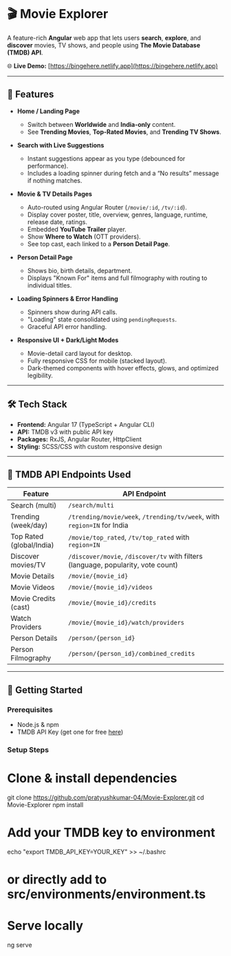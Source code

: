 # 🎬 Movie Explorer

A feature-rich **Angular** web app that lets users **search**, **explore**, and **discover** movies, TV shows, and people using **The Movie Database (TMDB) API**.

🌐 **Live Demo:** [https://bingehere.netlify.app](https://bingehere.netlify.app)

---

## 📌 Features

- **Home / Landing Page**  
  - Switch between **Worldwide** and **India-only** content.
  - See **Trending Movies**, **Top-Rated Movies**, and **Trending TV Shows**.

- **Search with Live Suggestions**  
  - Instant suggestions appear as you type (debounced for performance).
  - Includes a loading spinner during fetch and a “No results” message if nothing matches.

- **Movie & TV Details Pages**  
  - Auto-routed using Angular Router (`/movie/:id`, `/tv/:id`).
  - Display cover poster, title, overview, genres, language, runtime, release date, ratings.
  - Embedded **YouTube Trailer** player.
  - Show **Where to Watch** (OTT providers).
  - See top cast, each linked to a **Person Detail Page**.

- **Person Detail Page**  
  - Shows bio, birth details, department.
  - Displays "Known For" items and full filmography with routing to individual titles.

- **Loading Spinners & Error Handling**  
  - Spinners show during API calls.
  - "Loading" state consolidated using `pendingRequests`.
  - Graceful API error handling.

- **Responsive UI + Dark/Light Modes**  
  - Movie-detail card layout for desktop.
  - Fully responsive CSS for mobile (stacked layout).
  - Dark-themed components with hover effects, glows, and optimized legibility.

---

## 🛠 Tech Stack

- **Frontend:** Angular 17 (TypeScript + Angular CLI)  
- **API:** TMDB v3 with public API key  
- **Packages:** RxJS, Angular Router, HttpClient  
- **Styling:** SCSS/CSS with custom responsive design

---

## 🔌 TMDB API Endpoints Used

| Feature                | API Endpoint |
|------------------------|--------------|
| Search (multi)         | `/search/multi` |
| Trending (week/day)    | `/trending/movie/week`, `/trending/tv/week`, with `region=IN` for India |
| Top Rated (global/India) | `/movie/top_rated`, `/tv/top_rated` with `region=IN` |
| Discover movies/TV     | `/discover/movie`, `/discover/tv` with filters (language, popularity, vote count) |
| Movie Details          | `/movie/{movie_id}` |
| Movie Videos           | `/movie/{movie_id}/videos` |
| Movie Credits (cast)   | `/movie/{movie_id}/credits` |
| Watch Providers        | `/movie/{movie_id}/watch/providers` |
| Person Details         | `/person/{person_id}` |
| Person Filmography     | `/person/{person_id}/combined_credits` |

---

## 🚀 Getting Started

### Prerequisites  
- Node.js & npm  
- TMDB API Key (get one for free [here](https://www.themoviedb.org/documentation/api))

### Setup Steps


# Clone & install dependencies
git clone https://github.com/pratyushkumar-04/Movie-Explorer.git
cd Movie-Explorer
npm install

# Add your TMDB key to environment
echo "export TMDB_API_KEY=YOUR_KEY" >> ~/.bashrc
# or directly add to src/environments/environment.ts

# Serve locally
ng serve
